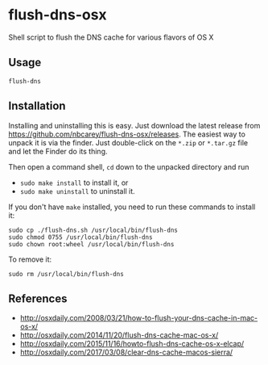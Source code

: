# flush-dns-osx

Shell script to flush the DNS cache for various flavors of OS X

## Usage

    flush-dns

## Installation

Installing and uninstalling this is easy. Just download the latest release from https://github.com/nbcarey/flush-dns-osx/releases. The easiest way to unpack it is via the finder. Just double-click on the `*.zip` or `*.tar.gz` file and let the Finder do its thing.

Then open a command shell, `cd` down to the unpacked directory and run

- `sudo make install` to install it, or
- `sudo make uninstall` to uninstall it.

If you don't have `make` installed, you need to run these commands to install it:

    sudo cp ./flush-dns.sh /usr/local/bin/flush-dns
    sudo chmod 0755 /usr/local/bin/flush-dns
    sudo chown root:wheel /usr/local/bin/flush-dns

To remove it:

    sudo rm /usr/local/bin/flush-dns

## References

- http://osxdaily.com/2008/03/21/how-to-flush-your-dns-cache-in-mac-os-x/
- http://osxdaily.com/2014/11/20/flush-dns-cache-mac-os-x/
- http://osxdaily.com/2015/11/16/howto-flush-dns-cache-os-x-elcap/
- http://osxdaily.com/2017/03/08/clear-dns-cache-macos-sierra/

